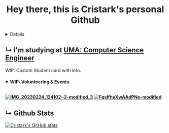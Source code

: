 <h1 align="center"> Hey there, this is Cristark's personal Github </h1>
<details>
  
## ~~↳ I'm learning and improving in [42 Málaga](https://www.42malaga.com/)~~ [REDACTED]
(i stopped at 42 to focus more in my career :( ))

[![mmita's 42 stats](https://badge42.vercel.app/api/v2/cljrhzze4000608kyslz1l1e2/stats?cursusId=21&coalitionId=274)](https://profile.intra.42.fr/users/mmita)

<h4>
<details open>
<summary>Project Califications</summary>
<br>
  
Libft ↣ [![mmita's 42 Libft Score](https://badge42.vercel.app/api/v2/cljrhzze4000608kyslz1l1e2/project/2810216)](https://github.com/Cristark02/Libft) &nbsp;&nbsp;&nbsp;&nbsp;&nbsp;&nbsp;&nbsp;&nbsp;&nbsp;&nbsp;&nbsp;&nbsp;&nbsp;&nbsp;&nbsp;&nbsp;&nbsp;ft_printf ↣ [![mmita's 42 ft_printf Score](https://badge42.vercel.app/api/v2/cljrhzze4000608kyslz1l1e2/project/2953426)](https://github.com/Cristark02/Printf) &nbsp;&nbsp;&nbsp;&nbsp;get_next_line ↣ [![mmita's 42 get_next_line Score](https://badge42.vercel.app/api/v2/cljrhzze4000608kyslz1l1e2/project/3023557)](https://github.com/Cristark02/get_next_line)

Born2beroot ↣ [![mmita's 42 Born2beroot Score](https://badge42.vercel.app/api/v2/cljrhzze4000608kyslz1l1e2/project/3063828)](https://github.com/gemartin99/Born2beroot-Tutorial) &nbsp;&nbsp;&nbsp;&nbsp;Minitalk ↣ [![mmita's 42 minitalk Score](https://badge42.vercel.app/api/v2/cljrhzze4000608kyslz1l1e2/project/3085985)](https://github.com/Cristark02/Minitalk)

</details>
</h4>
</details>

## ↳ I'm studying at [UMA: Computer Science Engineer](https://www.uma.es/grado-en-ingenieria-informatica)
WIP: Custom Student card with info.

[//]: <> (hacer una imagen de la carrera como el de 42, enseñando el año cursando, el email, la carrera, y añadir si eso los voluntariados como las puertas abiertas)

<h4>
<details open>
<summary>WIP: Volunteering & Events</summary>
<br>
  
[![IMG_20230224_124102~2-modified_3](https://github.com/Cristark02/Cristark02/assets/93473823/c93a6124-d7c4-4218-8cd6-534e74a09898)](https://hackersweek.es/)  [![FqsIfheXwAAdPNe-modified](https://github.com/Cristark02/Cristark02/assets/93473823/bbfc6026-95d4-4b51-b4ce-717315a2b301)](https://fguma.es/destinouma-puertas-abiertas/)

</details>
</h4>

## ↳ Github Stats

[![Cristark's GitHub stats](https://github-readme-stats.vercel.app/api?username=Cristark02&show_icons=true&theme=radical)](https://github.com/anuraghazra/github-readme-stats)

